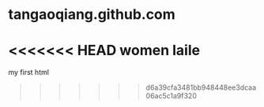 # tangaoqiang.github.com
<<<<<<< HEAD
women laile
=======
my first html
>>>>>>> d6a39cfa3481bb948448ee3dcaa06ac5c1a9f320
